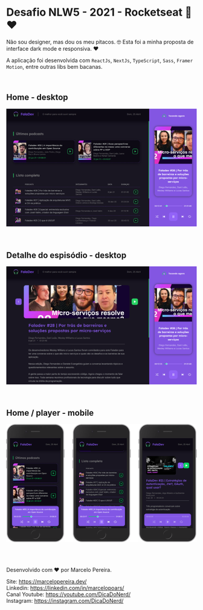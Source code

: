 # Desafio NLW5 - 2021 - Rocketseat 🚀❤

Não sou designer, mas dou os meu pitacos. 🤓 Esta foi a minha proposta de interface dark mode e responsiva. ❤

A aplicação foi desenvolvida com `ReactJs`, `NextJs`, `TypeScript`, `Sass`, `Framer Motion`, entre outras libs bem bacanas. 

<br>

## Home - desktop
![Print de tela](banner-01.png)

<br>

## Detalhe do espisódio - desktop
![Print de tela](banner-02.png)


<br>

## Home / player - mobile
![Print de tela](banner-mobile-01.png)


<br>
<br>

Desenvolvido com ❤ por Marcelo Pereira.

Site: https://marcelopereira.dev/
<br>
Linkedin: https://linkedin.com/in/marcelopoars/
<br>
Canal Youtube: https://youtube.com/DicaDoNerd/
<br>
Instagram: https://instagram.com/DicaDoNerd/
